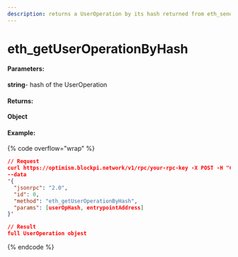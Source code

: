 ```yaml
---
description: returns a UserOperation by its hash returned from eth_sendUserOperation
---
```


# eth\_getUserOperationByHash

#### **Parameters:**

**string**- hash of the UserOperation

#### **Returns:**

**Object**

#### Example:

{% code overflow="wrap" %}
```json
// Request
curl https://optimism.blockpi.network/v1/rpc/your-rpc-key -X POST -H "Content-Type: application/json" 
--data 
'{
  "jsonrpc": "2.0",
  "id": 0,
  "method": "eth_getUserOperationByHash",
  "params": [userOpHash, entrypointAddress]
}'

// Result
full UserOperation objest
```
{% endcode %}
